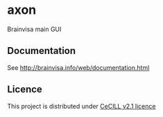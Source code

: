 # axon
Brainvisa main GUI

## Documentation
See http://brainvisa.info/web/documentation.html

## Licence
This project is distributed under [CeCILL v2.1 licence](http://www.cecill.info/licences/Licence_CeCILL_V2.1-en.html)
